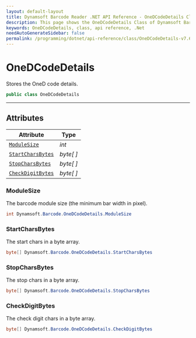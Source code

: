 ```yaml
---
layout: default-layout
title: Dynamsoft Barcode Reader .NET API Reference - OneDCodeDetails Class
description: This page shows the OneDCodeDetails Class of Dynamsoft Barcode Reader for .NET SDK.
keywords: OneDCodeDetails, class, api reference, .Net
needAutoGenerateSidebar: false
permalink: /programming/dotnet/api-reference/class/OneDCodeDetails-v7.6.0.html
---
```


# OneDCodeDetails
Stores the OneD code details.

```C#
public class OneDCodeDetails
```  
  
---
  

## Attributes
  
| Attribute | Type |
|---------- | ---- |
| [`ModuleSize`](#modulesize) | *int* |
| [`StartCharsBytes`](#startcharsbytes) | *byte[ ]* |
| [`StopCharsBytes`](#stopcharsbytes) | *byte[ ]* |
| [`CheckDigitBytes`](#checkdigitbytes) | *byte[ ]* |


### ModuleSize
The barcode module size (the minimum bar width in pixel).

```C#
int Dynamsoft.Barcode.OneDCodeDetails.ModuleSize
```

### StartCharsBytes
The start chars in a byte array.

```C#
byte[] Dynamsoft.Barcode.OneDCodeDetails.StartCharsBytes
```

### StopCharsBytes
The stop chars in a byte array.

```C#
byte[] Dynamsoft.Barcode.OneDCodeDetails.StopCharsBytes
```

### CheckDigitBytes
The check digit chars in a byte array.

```C#
byte[] Dynamsoft.Barcode.OneDCodeDetails.CheckDigitBytes
```
